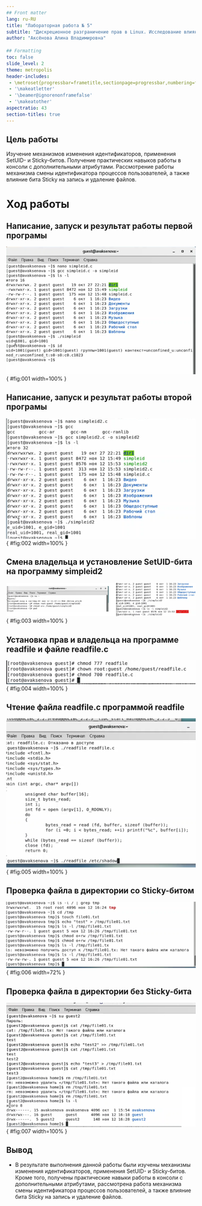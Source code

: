 ```yaml
---
## Front matter
lang: ru-RU
title: "Лабораторная работа № 5"
subtitle: "Дискреционное разграничение прав в Linux. Исследование влияния дополнительных атрибутов"
author: "Аксёнова Алина Владимировна"

## Formatting
toc: false
slide_level: 2
theme: metropolis
header-includes: 
 - \metroset{progressbar=frametitle,sectionpage=progressbar,numbering=fraction}
 - '\makeatletter'
 - '\beamer@ignorenonframefalse'
 - '\makeatother'
aspectratio: 43
section-titles: true
---
```


## Цель работы

Изучение механизмов изменения идентификаторов, применения SetUID- и Sticky-битов. Получение практических навыков работы в консоли с дополнительными атрибутами. Рассмотрение работы механизма смены идентификатора процессов пользователей, а также влияние бита Sticky на запись и удаление файлов.

# Ход работы

## Написание, запуск и результат работы первой програмы

![](image/pres/1.png){ #fig:001 width=100% }

## Написание, запуск и результат работы второй програмы

![](image/pres/2.png){ #fig:002 width=100% }

## Смена владельца и установление SetUID-бита на программу simpleid2

![](image/pres/3.png){ #fig:003 width=100% }

## Установка прав и владельца на программе readfile и файле readfile.c

![](image/pres/4.png){ #fig:004 width=100% }

## Чтение файла readfile.c программой readfile

![](image/pres/5.png){ #fig:005 width=100% }

## Проверка файла в директории со Sticky-битом

![](image/pres/6.png){ #fig:006 width=72% }

## Проверка файла в директории без Sticky-бита

![](image/pres/7.png){ #fig:007 width=100% }

## Вывод

- В результате выполнения данной работы были изучены механизмы изменения идентификаторов, применения SetUID- и Sticky-битов. Кроме того, получены практические навыки работы в консоли с дополнительными атрибутами, рассмотрена работа механизма смены идентификатора процессов пользователей, а также влияние бита Sticky на запись и удаление файлов.
